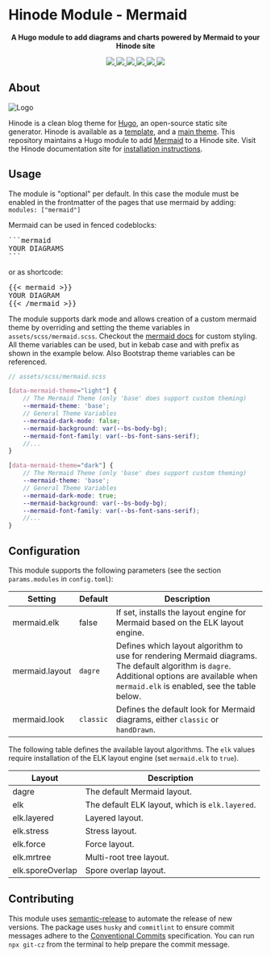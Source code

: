 # Hinode Module - Mermaid

<!-- Tagline -->
<p align="center">
    <b>A Hugo module to add diagrams and charts powered by Mermaid to your Hinode site</b>
    <br />
</p>

<!-- Badges -->
<p align="center">
    <a href="https://gohugo.io" alt="Hugo website">
        <img src="https://img.shields.io/badge/generator-hugo-brightgreen">
    </a>
    <a href="https://gethinode.com" alt="Hinode theme">
        <img src="https://img.shields.io/badge/theme-hinode-blue">
    </a>
    <a href="https://github.com/gethinode/mod-mermaid/commits/main" alt="Last commit">
        <img src="https://img.shields.io/github/last-commit/gethinode/mod-mermaid.svg">
    </a>
    <a href="https://github.com/gethinode/mod-mermaid/issues" alt="Issues">
        <img src="https://img.shields.io/github/issues/gethinode/mod-mermaid.svg">
    </a>
    <a href="https://github.com/gethinode/mod-mermaid/pulls" alt="Pulls">
        <img src="https://img.shields.io/github/issues-pr-raw/gethinode/mod-mermaid.svg">
    </a>
    <a href="https://github.com/gethinode/mod-mermaid/blob/main/LICENSE" alt="License">
        <img src="https://img.shields.io/github/license/gethinode/mod-mermaid">
    </a>
</p>

## About

![Logo](https://raw.githubusercontent.com/gethinode/hinode/main/static/img/logo.png)

Hinode is a clean blog theme for [Hugo][hugo], an open-source static site generator. Hinode is available as a [template][repository_template], and a [main theme][repository]. This repository maintains a Hugo module to add [Mermaid][mermaid] to a Hinode site. Visit the Hinode documentation site for [installation instructions][hinode_docs].

## Usage

The module is "optional" per default. In this case the module must be enabled in the frontmatter of the pages that use mermaid by adding: `modules: ["mermaid"]`

Mermaid can be used in fenced codeblocks:

<pre>
```mermaid
YOUR DIAGRAMS
```
</pre>

or as shortcode:

<pre>
{{< mermaid >}}
YOUR DIAGRAM
{{< /mermaid >}}
</pre>

The module supports dark mode and allows creation of a custom mermaid theme by overriding and setting the theme variables in `assets/scss/mermaid.scss`. Checkout the [mermaid docs](https://mermaid.js.org/config/theming.html) for custom styling. All theme variables can be used, but in kebab case and with prefix as shown in the example below. Also Bootstrap theme variables can be referenced.

```scss
// assets/scss/mermaid.scss

[data-mermaid-theme="light"] {
    // The Mermaid Theme (only 'base' does support custom theming)
    --mermaid-theme: 'base';
    // General Theme Variables
    --mermaid-dark-mode: false;
    --mermaid-background: var(--bs-body-bg);
    --mermaid-font-family: var(--bs-font-sans-serif);
    //...
}

[data-mermaid-theme="dark"] {
    // The Mermaid Theme (only 'base' does support custom theming)
    --mermaid-theme: 'base';
    // General Theme Variables
    --mermaid-dark-mode: true;
    --mermaid-background: var(--bs-body-bg);
    --mermaid-font-family: var(--bs-font-sans-serif);
    //...
}
```

## Configuration

This module supports the following parameters (see the section `params.modules` in `config.toml`):

| Setting        | Default   | Description |
|----------------|-----------|-------------|
| mermaid.elk    | false     | If set, installs the layout engine for Mermaid based on the ELK layout engine. |
| mermaid.layout | `dagre`   | Defines which layout algorithm to use for rendering Mermaid diagrams. The default algorithm is `dagre`. Additional options are available when `mermaid.elk` is enabled, see the table below. |
| mermaid.look   | `classic` | Defines the default look for Mermaid diagrams, either `classic` or `handDrawn`. |

The following table defines the available layout algorithms. The `elk` values require installation of the ELK layout engine (set `mermaid.elk` to `true`).

| Layout           | Description |
|------------------|-------------|
| dagre            | The default Mermaid layout. |
| elk              | The default ELK layout, which is `elk.layered`. |
| elk.layered      | Layered layout. |
| elk.stress       | Stress layout. |
| elk.force        | Force layout. |
| elk.mrtree       | Multi-root tree layout. |
| elk.sporeOverlap | Spore overlap layout. |

## Contributing

This module uses [semantic-release][semantic-release] to automate the release of new versions. The package uses `husky` and `commitlint` to ensure commit messages adhere to the [Conventional Commits][conventionalcommits] specification. You can run `npx git-cz` from the terminal to help prepare the commit message.

<!-- MARKDOWN LINKS -->
[hugo]: https://gohugo.io
[hinode_docs]: https://gethinode.com
[mermaid]: https://mermaid.js.org
[repository]: https://github.com/gethinode/hinode.git
[repository_template]: https://github.com/gethinode/template.git
[conventionalcommits]: https://www.conventionalcommits.org
[husky]: https://typicode.github.io/husky/
[semantic-release]: https://semantic-release.gitbook.io/
